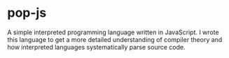 # pop-js
A simple interpreted programming language written in JavaScript. I wrote this language to get a more detailed understanding of compiler theory and how interpreted languages systematically parse source code.
